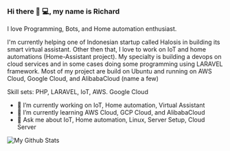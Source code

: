 ### Hi there 👋 💻, my name is Richard
I love Programming, Bots, and Home automation enthusiast.

I'm currently helping one of Indonesian startup called Halosis in building its smart virtual assistant. Other then that, I love to work on IoT and home automations (Home-Assistant project). My specialty is building a devops on cloud services and in some cases doing some programming using LARAVEL framework. Most of my project are build on Ubuntu and running on AWS Cloud, Google Cloud, and AlibabaCloud  (name a few)

Skill sets: PHP, LARAVEL, IoT, AWS. Google Cloud


<!--
**ranrinc/ranrinc** is a ✨ _special_ ✨ repository because its `README.md` (this file) appears on your GitHub profile.

Here are some ideas to get you started:

- 🔭 I’m currently working on ...
- 🌱 I’m currently learning ...
- 👯 I’m looking to collaborate on ...
- 🤔 I’m looking for help with ...
- 💬 Ask me about ...
- 📫 How to reach me: ...
- 😄 Pronouns: ...
- ⚡ Fun fact: ...
-->

 - 🔭 I’m currently working on IoT, Home automation, Virtual Assistant
 - 🌱 I’m currently learning AWS Cloud, GCP Cloud, and AlibabaCloud 
 - 💬 Ask me about IoT, Home automation, Linux, Server Setup, Cloud Server

![My Github Stats](https://github-readme-stats.vercel.app/api?username=ranrinc&show_icons=true&theme=dark)

